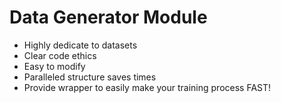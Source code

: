 #   Data Generator Module
*   Highly dedicate to datasets
*   Clear code ethics
*   Easy to modify
*   Paralleled structure saves times
*   Provide wrapper to easily make your training process FAST!